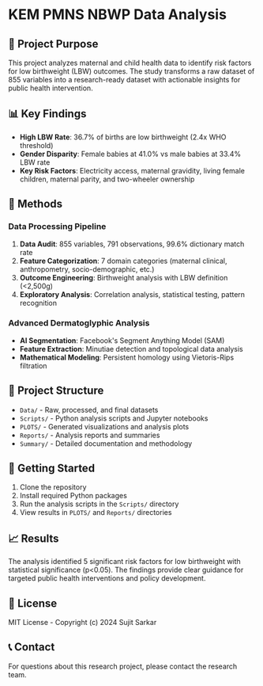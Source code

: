 # KEM PMNS NBWP Data Analysis

## 🎯 Project Purpose

This project analyzes maternal and child health data to identify risk factors for low birthweight (LBW) outcomes. The study transforms a raw dataset of 855 variables into a research-ready dataset with actionable insights for public health intervention.

## 📊 Key Findings

- **High LBW Rate**: 36.7% of births are low birthweight (2.4x WHO threshold)
- **Gender Disparity**: Female babies at 41.0% vs male babies at 33.4% LBW rate
- **Key Risk Factors**: Electricity access, maternal gravidity, living female children, maternal parity, and two-wheeler ownership

## 🔬 Methods

### Data Processing Pipeline
1. **Data Audit**: 855 variables, 791 observations, 99.6% dictionary match rate
2. **Feature Categorization**: 7 domain categories (maternal clinical, anthropometry, socio-demographic, etc.)
3. **Outcome Engineering**: Birthweight analysis with LBW definition (<2,500g)
4. **Exploratory Analysis**: Correlation analysis, statistical testing, pattern recognition

### Advanced Dermatoglyphic Analysis
- **AI Segmentation**: Facebook's Segment Anything Model (SAM)
- **Feature Extraction**: Minutiae detection and topological data analysis
- **Mathematical Modeling**: Persistent homology using Vietoris-Rips filtration

## 📁 Project Structure

- `Data/` - Raw, processed, and final datasets
- `Scripts/` - Python analysis scripts and Jupyter notebooks
- `PLOTS/` - Generated visualizations and analysis plots
- `Reports/` - Analysis reports and summaries
- `Summary/` - Detailed documentation and methodology

## 🚀 Getting Started

1. Clone the repository
2. Install required Python packages
3. Run the analysis scripts in the `Scripts/` directory
4. View results in `PLOTS/` and `Reports/` directories

## 📈 Results

The analysis identified 5 significant risk factors for low birthweight with statistical significance (p<0.05). The findings provide clear guidance for targeted public health interventions and policy development.

## 📄 License

MIT License - Copyright (c) 2024 Sujit Sarkar

## 📞 Contact

For questions about this research project, please contact the research team.